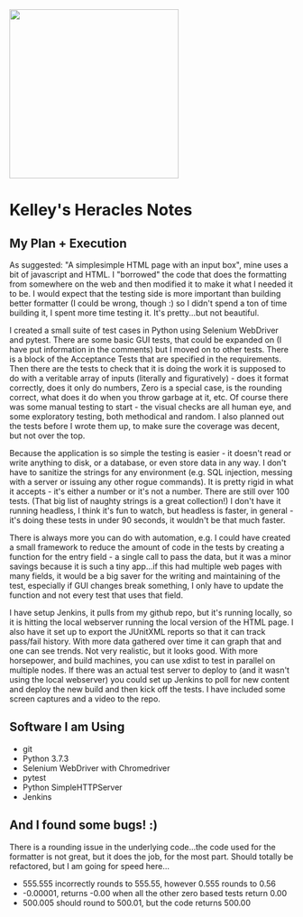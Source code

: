 <img src="https://upload.wikimedia.org/wikipedia/commons/4/48/Twelve_Labours_Altemps_Inv8642.jpg" height="300px"/>

# Kelley's Heracles Notes

## My Plan + Execution
  As suggested: "A simplesimple HTML page with an input box", mine uses a bit of javascript and HTML. I "borrowed" the code that does the formatting from somewhere on the web and then modified it to make it what I needed it to be. I would expect that the testing side is more important than building better formatter (I could be wrong, though :) so I didn't spend a ton of time building it, I spent more time testing it. It's pretty...but not beautiful.

  I created a small suite of test cases in Python using Selenium WebDriver and pytest. There are some basic GUI tests, that could be expanded on (I have put information in the comments) but I moved on to other tests. There is a block of the Acceptance Tests that are specified in the requirements. Then there are the tests to check that it is doing the work it is supposed to do with a veritable array of inputs (literally and figuratively) - does it format correctly, does it only do numbers, Zero is a special case, is the rounding correct, what does it do when you throw garbage at it, etc. Of course there was some manual testing to start - the visual checks are all human eye, and some exploratory testing, both methodical and random. I also planned out the tests before I wrote them up, to make sure the coverage was decent, but not over the top.

  Because the application is so simple the testing is easier - it doesn't read or write anything to disk, or a database, or even store data in any way. I don't have to sanitize the strings for any environment (e.g. SQL injection, messing with a server or issuing any other rogue commands). It is pretty rigid in what it accepts - it's either a number or it's not a number. There are still over 100 tests. (That big list of naughty strings is a great collection!) I don't have it running headless, I think it's fun to watch, but headless is faster, in general - it's doing these tests in under 90 seconds, it wouldn't be that much faster.

  There is always more you can do with automation, e.g. I could have created a small framework to reduce the amount of code in the tests by creating a function for the entry field - a single call to pass the data, but it was a minor savings because it is such a tiny app...if this had multiple web pages with many fields, it would be a big saver for the writing and maintaining of the test, especially if GUI changes break something, I only have to update the function and not every test that uses that field.

  I have setup Jenkins, it pulls from my github repo, but it's running locally, so it is hitting the local webserver running the local version of the HTML page.  I also have it set up to export the JUnitXML reports so that it can track pass/fail history. With more data gathered over time it can graph that and one can see trends. Not very realistic, but it looks good. With more horsepower, and build machines, you can use xdist to test in parallel on multiple nodes. If there was an actual test server to deploy to (and it wasn't using the local webserver) you could set up Jenkins to poll for new content and deploy the new build and then kick off the tests. I have included some screen captures and a video to the repo.

## Software I am Using
  * git
  * Python 3.7.3
  * Selenium WebDriver with Chromedriver
  * pytest
  * Python SimpleHTTPServer
  * Jenkins

## And I found some bugs! :)
  There is a rounding issue in the underlying code...the code used for the formatter is not great, but it does the job, for the most part. Should totally be refactored, but I am going for speed here...

  * 555.555 incorrectly rounds to 555.55, however 0.555 rounds to 0.56
  * -0.00001, returns -0.00 when all the other zero based tests return 0.00
  * 500.005 should round to 500.01, but the code returns 500.00
